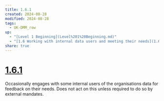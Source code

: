 ```yaml
---
title: 1.6.1
created: 2024-08-28
modified: 2024-08-28
tags:
  - UK-DMM_row
up:
  - "[Level 1 Beginning](Level%201%20Beginning.md)"
  - "[1.6 Working with internal data users and meeting their needs](1.6%20Working%20with%20internal%20data%20users%20and%20meeting%20their%20needs.md)"
share: true
---
```

# [1.6.1](1.6.1.md)

Occasionally engages with some internal users of the organisations data for feedback on their needs. Does not act on this unless required to do so by external mandates.

